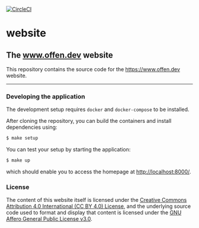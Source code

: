 [![CircleCI](https://circleci.com/gh/offen/website/tree/master.svg?style=svg)](https://circleci.com/gh/offen/website/tree/master)

# website

## The www.offen.dev website

This repository contains the source code for the <https://www.offen.dev> website.

---

### Developing the application

The development setup requires `docker` and `docker-compose` to be installed.

After cloning the repository, you can build the containers and install dependencies using:

```sh
$ make setup
```

You can test your setup by starting the application:

```sh
$ make up
```

which should enable you to access the homepage at <http://localhost:8000/>.

### License

The content of this website itself is licensed under the [Creative Commons Attribution 4.0 International (CC BY 4.0) License][cc-by-4], and the underlying source code used to format and display that content is licensed under the [GNU Affero General Public License v3.0][license].

[cc-by-4]: https://creativecommons.org/licenses/by/4.0/
[license]: https://github.com/offen/website/blob/development/LICENSE
